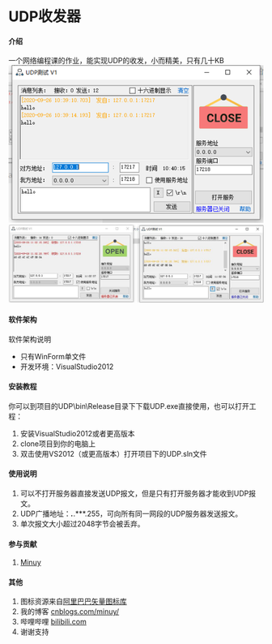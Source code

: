 # UDP收发器

#### 介绍
一个网络编程课的作业，能实现UDP的收发，小而精美，只有几十KB
![软件截图](README_md_files/image.png?v=1&type=image)
![软件截图](README_md_files/image1.jpg?v=1&type=image)
#### 软件架构
软件架构说明
- 只有WinForm单文件
- 开发环境：VisualStudio2012

#### 安装教程
你可以到项目的UDP\bin\Release目录下下载UDP.exe直接使用，也可以打开工程：
1.  安装VisualStudio2012或者更高版本
2.  clone项目到你的电脑上
3.  双击使用VS2012（或更高版本）打开项目下的UDP.sln文件

#### 使用说明

1.  可以不打开服务器直接发送UDP报文，但是只有打开服务器才能收到UDP报文。
2.  UDP广播地址：***.***.***.255，可向所有同一网段的UDP服务器发送报文。
3.  单次报文大小超过2048字节会被丢弃。

#### 参与贡献

1.  [Minuy](minuy.top)


#### 其他

1.  图标资源来自[阿里巴巴矢量图标库](https://www.iconfont.cn/)
2.  我的博客 [cnblogs.com/minuy/](https://www.cnblogs.com/minuy/)
3.  哔哩哔哩 [bilibili.com](https://space.bilibili.com/32778000)
4. 谢谢支持

